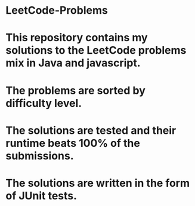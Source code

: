 # LeetCode-Problems
#

# This repository contains my solutions to the LeetCode problems mix in Java and javascript.

#

# The problems are sorted by difficulty level.

#
#

# The solutions are tested and their runtime beats 100% of the submissions.

#

# The solutions are written in the form of JUnit tests.

#
